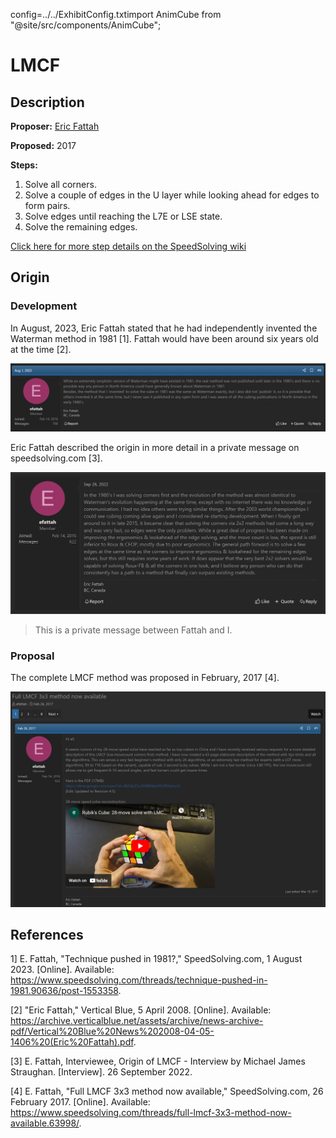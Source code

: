 config=../../ExhibitConfig.txtimport AnimCube from "@site/src/components/AnimCube";

# LMCF

<AnimCube params="buttonbar=0&position=lluuu&scale=6&hint=10&hintborder=1&borderwidth=10&facelets=ylyyylylywwwlwlwwwbbbdbdblbgggdgdgggooooooooorlrlrrrrr" width="400px" height="400px" />

## Description

**Proposer:** [Eric Fattah](CubingContributors/MethodDevelopers.md#fattah-eric)

**Proposed:** 2017

**Steps:**

1. Solve all corners.
2. Solve a couple of edges in the U layer while looking ahead for edges to form pairs.
3. Solve edges until reaching the L7E or LSE state.
4. Solve the remaining edges.

[Click here for more step details on the SpeedSolving wiki](https://www.speedsolving.com/wiki/index.php/LMCF)

## Origin

### Development

In August, 2023, Eric Fattah stated that he had independently invented the Waterman method in 1981 [1]. Fattah would have been around six years old at the time [2].

![](img/LMCF/Fattah1.png)

Eric Fattah described the origin in more detail in a private message on speedsolving.com [3].

![](img/LMCF/Fattah2.png)

>This is a private message between Fattah and I.

### Proposal

The complete LMCF method was proposed in February, 2017 [4].

![](img/LMCF/Proposal.png)

## References

1] E. Fattah, "Technique pushed in 1981?," SpeedSolving.com, 1 August 2023. [Online]. Available: https://www.speedsolving.com/threads/technique-pushed-in-1981.90636/post-1553358.

[2] "Eric Fattah," Vertical Blue, 5 April 2008. [Online]. Available: https://archive.verticalblue.net/assets/archive/news-archive-pdf/Vertical%20Blue%20News%202008-04-05-1406%20(Eric%20Fattah).pdf.

[3] E. Fattah, Interviewee, Origin of LMCF - Interview by Michael James Straughan. [Interview]. 26 September 2022.

[4] E. Fattah, "Full LMCF 3x3 method now available," SpeedSolving.com, 26 February 2017. [Online]. Available: https://www.speedsolving.com/threads/full-lmcf-3x3-method-now-available.63998/.